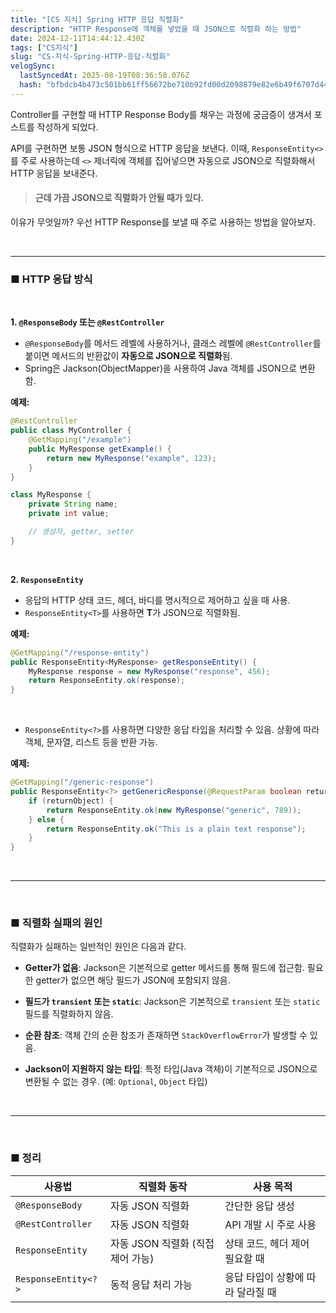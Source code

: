```yaml
---
title: "[CS 지식] Spring HTTP 응답 직렬화"
description: "HTTP Response에 객체를 넣었을 때 JSON으로 직렬화 하는 방법"
date: 2024-12-11T14:44:12.430Z
tags: ["CS지식"]
slug: "CS-지식-Spring-HTTP-응답-직렬화"
velogSync:
  lastSyncedAt: 2025-08-19T08:36:50.076Z
  hash: "bfbdcb4b473c501bb61ff56672be710b92fd00d2098879e82e6b49f6707d44d1"
---
```


Controller를 구현할 때 HTTP Response Body를 채우는 과정에 궁금증이 생겨서 포스트를 작성하게 되었다.

API를 구현하면 보통 JSON 형식으로 HTTP 응답을 보낸다.
이때, `ResponseEntity<>`를 주로 사용하는데 `<>` 제너릭에 객체를 집어넣으면 자동으로 JSON으로 직렬화해서 HTTP 응답을 보내준다.


> #### 근데 가끔 JSON으로 직렬화가 안될 때가 있다.

이유가 무엇일까?
우선 HTTP Response를 보낼 때 주로 사용하는 방법을 알아보자.

<br>

---

### ■ HTTP 응답 방식

<br>

__1. `@ResponseBody` 또는 `@RestController`__
- `@ResponseBody`를 메서드 레벨에 사용하거나, 클래스 레벨에 `@RestController`를 붙이면 메서드의 반환값이 **자동으로 JSON으로 직렬화**됨.
- Spring은 Jackson(ObjectMapper)을 사용하여 Java 객체를 JSON으로 변환함.

**예제:**
```java
@RestController
public class MyController {
    @GetMapping("/example")
    public MyResponse getExample() {
        return new MyResponse("example", 123);
    }
}

class MyResponse {
    private String name;
    private int value;

    // 생성자, getter, setter
}
```
<br>

__2. `ResponseEntity`__
- 응답의 HTTP 상태 코드, 헤더, 바디를 명시적으로 제어하고 싶을 때 사용.
- `ResponseEntity<T>`를 사용하면 **T**가 JSON으로 직렬화됨.

**예제:**
```java
@GetMapping("/response-entity")
public ResponseEntity<MyResponse> getResponseEntity() {
    MyResponse response = new MyResponse("response", 456);
    return ResponseEntity.ok(response);
}
```

<br>

- `ResponseEntity<?>`를 사용하면 다양한 응답 타입을 처리할 수 있음. 상황에 따라 객체, 문자열, 리스트 등을 반환 가능.

**예제:**
```java
@GetMapping("/generic-response")
public ResponseEntity<?> getGenericResponse(@RequestParam boolean returnObject) {
    if (returnObject) {
        return ResponseEntity.ok(new MyResponse("generic", 789));
    } else {
        return ResponseEntity.ok("This is a plain text response");
    }
}
```

<br>

---

<br>

### ■ 직렬화 실패의 원인

직렬화가 실패하는 일반적인 원인은 다음과 같다.

- **Getter가 없음**: Jackson은 기본적으로 getter 메서드를 통해 필드에 접근함. 필요한 getter가 없으면 해당 필드가 JSON에 포함되지 않음.

- **필드가 `transient` 또는 `static`**: Jackson은 기본적으로 `transient` 또는 `static` 필드를 직렬화하지 않음.

- **순환 참조**: 객체 간의 순환 참조가 존재하면 `StackOverflowError`가 발생할 수 있음.

- **Jackson이 지원하지 않는 타입**: 특정 타입(Java 객체)이 기본적으로 JSON으로 변환될 수 없는 경우. (예: `Optional`, `Object` 타입)

<br>

---

<br>

### ■ 정리
| 사용법             | 직렬화 동작             | 사용 목적                       |
|-------------------|-----------------------|--------------------------------|
| `@ResponseBody`   | 자동 JSON 직렬화        | 간단한 응답 생성                 |
| `@RestController` | 자동 JSON 직렬화        | API 개발 시 주로 사용             |
| `ResponseEntity`  | 자동 JSON 직렬화 (직접 제어 가능) | 상태 코드, 헤더 제어 필요할 때       |
| `ResponseEntity<?>` | 동적 응답 처리 가능     | 응답 타입이 상황에 따라 달라질 때     |


